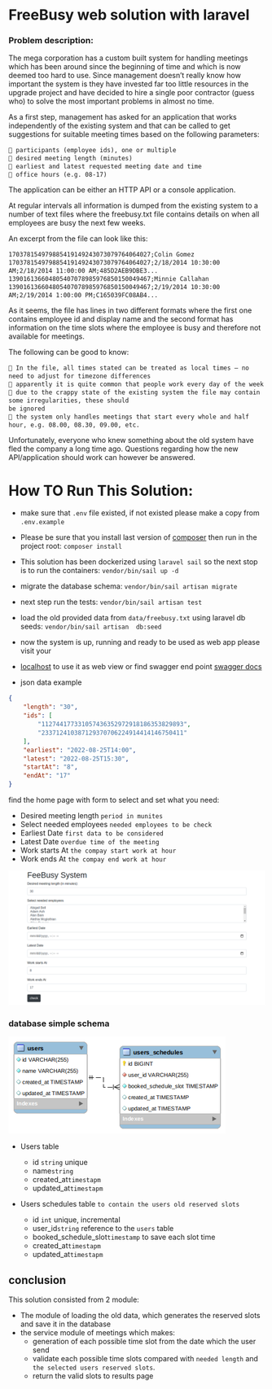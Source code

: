 # FreeBusy web solution with laravel

### Problem description:

The mega corporation has a custom built system for handling meetings which has been around
since the beginning of time and which is now deemed too hard to use. Since management doesn’t really know
how important the system is they have invested far too little resources in the upgrade project and have
decided to hire a single poor contractor (guess who) to solve the most important problems in almost no time.

As a first step, management has asked for an application that works independently of the existing system and
that can be called to get suggestions for suitable meeting times based on the following parameters:

```
 participants (employee ids), one or multiple
 desired meeting length (minutes)
 earliest and latest requested meeting date and time
 office hours (e.g. 08-17)
```

The application can be either an HTTP API or a console application.

At regular intervals all information is dumped from the existing system to a number of text files where the
freebusy.txt file contains details on when all employees are busy the next few weeks.

An excerpt from the file can look like this:

```
170378154979885419149243073079764064027;Colin Gomez
170378154979885419149243073079764064027;2/18/2014 10:30:00 AM;2/18/2014 11:00:00 AM;485D2AEB9DBE3...
139016136604805407078985976850150049467;Minnie Callahan
139016136604805407078985976850150049467;2/19/2014 10:30:00 AM;2/19/2014 1:00:00 PM;C165039FC08AB4...
```

As it seems, the file has lines in two different formats where the first one contains employee id and display
name and the second format has information on the time slots where the employee is busy and therefore not
available for meetings.

The following can be good to know:

```
 In the file, all times stated can be treated as local times – no need to adjust for timezone differences
 apparently it is quite common that people work every day of the week
 due to the crappy state of the existing system the file may contain some irregularities, these should
be ignored
 the system only handles meetings that start every whole and half hour, e.g. 08.00, 08.30, 09.00, etc.
```

Unfortunately, everyone who knew something about the old system have fled the company a long time ago.
Questions regarding how the new API/application should work can however be answered.

# How TO Run This Solution:

- make sure that `.env` file existed, if not existed please make a copy from `.env.example`

- Please be sure that you install last version of <a href="https://getcomposer.org/"> composer</a>
  then run in the project root: `composer install`

- This solution has been dockerized using `laravel sail` so the next stop is to run the
  containers: ``` vendor/bin/sail up -d ```

- migrate the database schema: `vendor/bin/sail artisan migrate`

- next step run the tests: `vendor/bin/sail artisan test `

- load the old provided data from `data/freebusy.txt` using laravel db seeds:
  `vendor/bin/sail artisan  db:seed`

- now the system is up, running and ready to be used as web app please visit your
- <a href="http://localhost">localhost</a> to use it as web view or find swagger end
  point <a href="http://localhost/api/docs">swagger docs</a>
- json data example

```json
{
    "length": "30",
    "ids": [
        "112744177331057436352972918186353829893",
        "233712410387129370706224914414146750411"
    ],
    "earliest": "2022-08-25T14:00",
    "latest": "2022-08-25T15:30",
    "startAt": "8",
    "endAt": "17"
}
```

find the home page with form to select and set what you need:

- Desired meeting length `period in munites `
- Select needed employees `needed employees to be check`
- Earliest Date `first data to be considered`
- Latest Date `overdue time of the meeting`
- Work starts At `the compay start work at hour`
- Work ends At `the compay end work at hour`

<img src="data/home.png">

### database simple schema

<img src="data/ER.png">

- Users table

    - id `string` unique
    - name`string`
    - created_at`timestapm`
    - updated_at`timestapm`


- Users schedules table `to contain the users old reserved slots`

    - id `int` unique, incremental
    - user_id`string` reference to the `users` table
    - booked_schedule_slot`timestamp` to save each slot time
    - created_at`timestapm`
    - updated_at`timestapm`

## conclusion

This solution consisted from 2 module:

- The module of loading the old data, which generates the reserved slots and save it in the database
- the service module of meetings which makes:
    - generation of each possible time slot from the date which the user send
    - validate each possible time slots compared with `needed length` and `the selected users reserved slots`.
    - return the valid slots to results page







